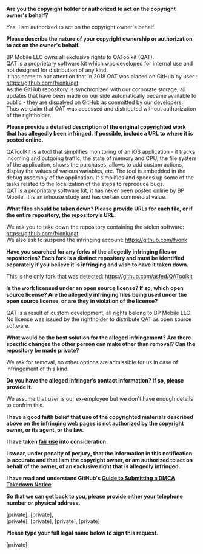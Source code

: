 **Are you the copyright holder or authorized to act on the copyright owner's behalf?**

Yes, I am authorized to act on the copyright owner's behalf.

**Please describe the nature of your copyright ownership or authorization to act on the owner's behalf.**

BP Mobile LLC owns all exclusive rights to QAToolkit (QAT).  
QAT is a proprietary software kit which was developed for internal use and not designed for distribution of any kind.  
It has come to our attention that in 2018 QAT was placed on GitHub by user <fvonk>: https://github.com/fvonk/qat  
As the GitHub repository is synchronized with our corporate storage, all updates that have been made on our side automatically became available to public - they are dispalyed on 
GitHub as committed by our developers.  
Thus we claim that QAT was accessed and distributed without authorization of the rightholder. 

**Please provide a detailed description of the original copyrighted work that has allegedly been infringed. If possible, include a URL to where it is posted online.**

QAToolKit is a tool that simplifies monitoring of an iOS application - it tracks incoming and outgoing traffic, the state of memory and CPU, the file system of the application, 
shows the purchases, allows to add custom actions, display the values of various variables, etc. The tool is embedded in the debug assembly of the application. It simplifies and 
speeds up some of the tasks related to the localization of the steps to reproduce bugs.  
QAT is a propriatary software kit, it has never been posted online by BP Mobile. It is an inhouse study and has certain commercial value.  

**What files should be taken down? Please provide URLs for each file, or if the entire repository, the repository’s URL.**

We ask you to take down the repository containing the stolen software: https://github.com/fvonk/qat  
We also ask to suspend the infringing account: https://github.com/fvonk  

**Have you searched for any forks of the allegedly infringing files or repositories? Each fork is a distinct repository and must be identified separately if you believe it is infringing and wish to have it taken down.**

This is the only fork that was detected: https://github.com/asfed/QAToolkit

**Is the work licensed under an open source license? If so, which open source license? Are the allegedly infringing files being used under the open source license, or are they in violation of the license?**

QAT is a result of custom development, all rights belong to BP Mobile LLC.  
No license was issued by the rightholder to distribute QAT as open source software.  

**What would be the best solution for the alleged infringement? Are there specific changes the other person can make other than removal? Can the repository be made private?**

We ask for removal, no other options are admissible for us in case of infringement of this kind.

**Do you have the alleged infringer’s contact information? If so, please provide it.**

We assume that user <fvonk> is our ex-employee but we don't have enough details to confrim this.

**I have a good faith belief that use of the copyrighted materials described above on the infringing web pages is not authorized by the copyright owner, or its agent, or the law.**

**I have taken <a href="https://www.lumendatabase.org/topics/22">fair use</a> into consideration.**

**I swear, under penalty of perjury, that the information in this notification is accurate and that I am the copyright owner, or am authorized to act on behalf of the owner, of an exclusive right that is allegedly infringed.**

**I have read and understand GitHub's <a href="https://docs.github.com/articles/guide-to-submitting-a-dmca-takedown-notice/">Guide to Submitting a DMCA Takedown Notice</a>.**

**So that we can get back to you, please provide either your telephone number or physical address.**

[private], [private],  
[private], [private], [private], [private]

**Please type your full legal name below to sign this request.**

[private]

